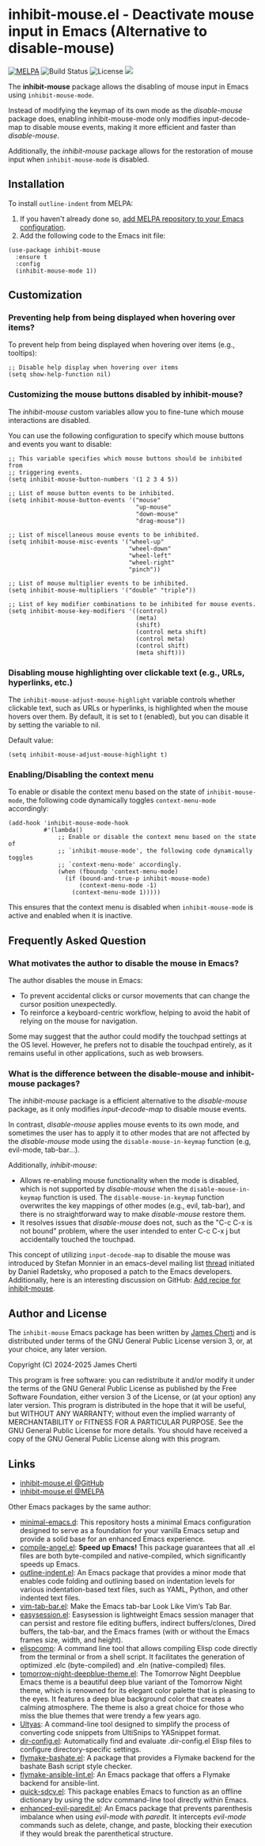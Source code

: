 # inhibit-mouse.el - Deactivate mouse input in Emacs (Alternative to disable-mouse)
[![MELPA](https://melpa.org/packages/outline-indent-badge.svg)](https://melpa.org/#/inhibit-mouse)
![Build Status](https://github.com/jamescherti/inhibit-mouse.el/actions/workflows/ci.yml/badge.svg)
![License](https://img.shields.io/github/license/jamescherti/inhibit-mouse.el)
![](https://raw.githubusercontent.com/jamescherti/inhibit-mouse.el/main/.images/made-for-gnu-emacs.svg)

The **inhibit-mouse** package allows the disabling of mouse input in Emacs using `inhibit-mouse-mode`.

Instead of modifying the keymap of its own mode as the *disable-mouse* package does, enabling inhibit-mouse-mode only modifies input-decode-map to disable mouse events, making it more efficient and faster than *disable-mouse*.

Additionally, the *inhibit-mouse* package allows for the restoration of mouse input when `inhibit-mouse-mode` is disabled.

## Installation

To install `outline-indent` from MELPA:

1. If you haven't already done so, [add MELPA repository to your Emacs configuration](https://melpa.org/#/getting-started).
2. Add the following code to the Emacs init file:
```emacs-lisp
(use-package inhibit-mouse
  :ensure t
  :config
  (inhibit-mouse-mode 1))
```

## Customization

### Preventing help from being displayed when hovering over items?

To prevent help from being displayed when hovering over items (e.g., tooltips):

```elisp
;; Disable help display when hovering over items
(setq show-help-function nil)
```

### Customizing the mouse buttons disabled by inhibit-mouse?

The *inhibit-mouse* custom variables allow you to fine-tune which mouse interactions are disabled.

You can use the following configuration to specify which mouse buttons and events you want to disable:
``` emacs-lisp
;; This variable specifies which mouse buttons should be inhibited from
;; triggering events.
(setq inhibit-mouse-button-numbers '(1 2 3 4 5))

;; List of mouse button events to be inhibited.
(setq inhibit-mouse-button-events '("mouse"
                                    "up-mouse"
                                    "down-mouse"
                                    "drag-mouse"))

;; List of miscellaneous mouse events to be inhibited.
(setq inhibit-mouse-misc-events '("wheel-up"
                                  "wheel-down"
                                  "wheel-left"
                                  "wheel-right"
                                  "pinch"))

;; List of mouse multiplier events to be inhibited.
(setq inhibit-mouse-multipliers '("double" "triple"))

;; List of key modifier combinations to be inhibited for mouse events.
(setq inhibit-mouse-key-modifiers '((control)
                                    (meta)
                                    (shift)
                                    (control meta shift)
                                    (control meta)
                                    (control shift)
                                    (meta shift)))
```

### Disabling mouse highlighting over clickable text (e.g., URLs, hyperlinks, etc.)

The `inhibit-mouse-adjust-mouse-highlight` variable controls whether clickable text, such as URLs or hyperlinks, is highlighted when the mouse hovers over them. By default, it is set to t (enabled), but you can disable it by setting the variable to nil.

Default value:
``` emacs-lisp
(setq inhibit-mouse-adjust-mouse-highlight t)
```

### Enabling/Disabling the context menu

To enable or disable the context menu based on the state of `inhibit-mouse-mode`, the following code dynamically toggles `context-menu-mode` accordingly:

```elisp
(add-hook 'inhibit-mouse-mode-hook
          #'(lambda()
              ;; Enable or disable the context menu based on the state of
              ;; `inhibit-mouse-mode', the following code dynamically toggles
              ;; `context-menu-mode' accordingly.
              (when (fboundp 'context-menu-mode)
                (if (bound-and-true-p inhibit-mouse-mode)
                    (context-menu-mode -1)
                  (context-menu-mode 1)))))
```

This ensures that the context menu is disabled when `inhibit-mouse-mode` is active and enabled when it is inactive.

## Frequently Asked Question
### What motivates the author to disable the mouse in Emacs?

The author disables the mouse in Emacs:
- To prevent accidental clicks or cursor movements that can change the cursor position unexpectedly.
- To reinforce a keyboard-centric workflow, helping to avoid the habit of relying on the mouse for navigation.

Some may suggest that the author could modify the touchpad settings at the OS level. However, he prefers not to disable the touchpad entirely, as it remains useful in other applications, such as web browsers.

### What is the difference between the disable-mouse and inhibit-mouse packages?

The *inhibit-mouse* package is a efficient alternative to the *disable-mouse* package, as it only modifies *input-decode-map* to disable mouse events.

In contrast, *disable-mouse* applies mouse events to its own mode, and sometimes the user has to apply it to other modes that are not affected by the *disable-mouse* mode using the `disable-mouse-in-keymap` function (e.g, evil-mode, tab-bar...).

Additionally, *inhibit-mouse*:
- Allows re-enabling mouse functionality when the mode is disabled, which is not supported by *disable-mouse* when the `disable-mouse-in-keymap` function is used. The `disable-mouse-in-keymap` function overwrites the key mappings of other modes (e.g., evil, tab-bar), and there is no straightforward way to make *disable-mouse* restore them.
- It resolves issues that *disable-mouse* does not, such as the "C-c C-x <mouse-wheel-down> is not bound" problem, where the user intended to enter C-c C-x j but accidentally touched the touchpad.

This concept of utilizing `input-decode-map` to disable the mouse was introduced by Stefan Monnier in an emacs-devel mailing list [thread](https://lists.gnu.org/archive/html/emacs-devel/2024-11/msg00013.html) initiated by Daniel Radetsky, who proposed a patch to the Emacs developers. Additionally, here is an interesting discussion on GitHub: [Add recipe for inhibit-mouse](https://github.com/melpa/melpa/pull/9229).

## Author and License

The `inhibit-mouse` Emacs package has been written by [James Cherti](https://www.jamescherti.com/) and is distributed under terms of the GNU General Public License version 3, or, at your choice, any later version.

Copyright (C) 2024-2025 James Cherti

This program is free software: you can redistribute it and/or modify it under the terms of the GNU General Public License as published by the Free Software Foundation, either version 3 of the License, or (at your option) any later version. This program is distributed in the hope that it will be useful, but WITHOUT ANY WARRANTY; without even the implied warranty of MERCHANTABILITY or FITNESS FOR A PARTICULAR PURPOSE. See the GNU General Public License for more details. You should have received a copy of the GNU General Public License along with this program.

## Links

- [inhibit-mouse.el @GitHub](https://github.com/jamescherti/inhibit-mouse.el)
- [inhibit-mouse.el @MELPA](https://melpa.org/#/inhibit-mouse)

Other Emacs packages by the same author:
- [minimal-emacs.d](https://github.com/jamescherti/minimal-emacs.d): This repository hosts a minimal Emacs configuration designed to serve as a foundation for your vanilla Emacs setup and provide a solid base for an enhanced Emacs experience.
- [compile-angel.el](https://github.com/jamescherti/compile-angel.el): **Speed up Emacs!** This package guarantees that all .el files are both byte-compiled and native-compiled, which significantly speeds up Emacs.
- [outline-indent.el](https://github.com/jamescherti/outline-indent.el): An Emacs package that provides a minor mode that enables code folding and outlining based on indentation levels for various indentation-based text files, such as YAML, Python, and other indented text files.
- [vim-tab-bar.el](https://github.com/jamescherti/vim-tab-bar.el): Make the Emacs tab-bar Look Like Vim’s Tab Bar.
- [easysession.el](https://github.com/jamescherti/easysession.el): Easysession is lightweight Emacs session manager that can persist and restore file editing buffers, indirect buffers/clones, Dired buffers, the tab-bar, and the Emacs frames (with or without the Emacs frames size, width, and height).
- [elispcomp](https://github.com/jamescherti/elispcomp): A command line tool that allows compiling Elisp code directly from the terminal or from a shell script. It facilitates the generation of optimized .elc (byte-compiled) and .eln (native-compiled) files.
- [tomorrow-night-deepblue-theme.el](https://github.com/jamescherti/tomorrow-night-deepblue-theme.el): The Tomorrow Night Deepblue Emacs theme is a beautiful deep blue variant of the Tomorrow Night theme, which is renowned for its elegant color palette that is pleasing to the eyes. It features a deep blue background color that creates a calming atmosphere. The theme is also a great choice for those who miss the blue themes that were trendy a few years ago.
- [Ultyas](https://github.com/jamescherti/ultyas/): A command-line tool designed to simplify the process of converting code snippets from UltiSnips to YASnippet format.
- [dir-config.el](https://github.com/jamescherti/dir-config.el): Automatically find and evaluate .dir-config.el Elisp files to configure directory-specific settings.
- [flymake-bashate.el](https://github.com/jamescherti/flymake-bashate.el): A package that provides a Flymake backend for the bashate Bash script style checker.
- [flymake-ansible-lint.el](https://github.com/jamescherti/flymake-ansible-lint.el): An Emacs package that offers a Flymake backend for ansible-lint.
- [quick-sdcv.el](https://github.com/jamescherti/quick-sdcv.el): This package enables Emacs to function as an offline dictionary by using the sdcv command-line tool directly within Emacs.
- [enhanced-evil-paredit.el](https://github.com/jamescherti/enhanced-evil-paredit.el): An Emacs package that prevents parenthesis imbalance when using *evil-mode* with *paredit*. It intercepts *evil-mode* commands such as delete, change, and paste, blocking their execution if they would break the parenthetical structure.
